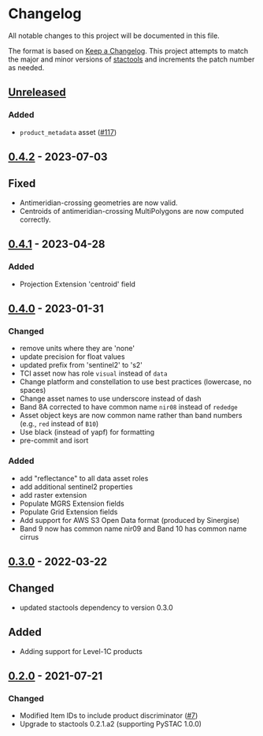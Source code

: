 # Changelog

All notable changes to this project will be documented in this file.

The format is based on [Keep a Changelog](https://keepachangelog.com/en/1.0.0/). This project attempts to match the major and minor versions of [stactools](https://github.com/stac-utils/stactools) and increments the patch number as needed.

## [Unreleased]

### Added

- `product_metadata` asset ([#117](https://github.com/stactools-packages/sentinel2/pull/117))

## [0.4.2] - 2023-07-03

## Fixed

- Antimeridian-crossing geometries are now valid.
- Centroids of antimeridian-crossing MultiPolygons are now computed correctly.

## [0.4.1] - 2023-04-28

### Added

- Projection Extension 'centroid' field

## [0.4.0] - 2023-01-31

### Changed

- remove units where they are 'none'
- update precision for float values
- updated prefix from 'sentinel2' to 's2'
- TCI asset now has role `visual` instead of `data`
- Change platform and constellation to use best practices (lowercase, no spaces)
- Change asset names to use underscore instead of dash
- Band 8A corrected to have common name `nir08` instead of `rededge`
- Asset object keys are now common name rather than band numbers (e.g., `red` instead of `B10`)
- Use black (instead of yapf) for formatting
- pre-commit and isort

### Added

- add "reflectance" to all data asset roles
- add additional sentinel2 properties
- add raster extension
- Populate MGRS Extension fields
- Populate Grid Extension fields
- Add support for AWS S3 Open Data format (produced by Sinergise)
- Band 9 now has common name nir09 and Band 10 has common name cirrus

## [0.3.0] - 2022-03-22

## Changed

- updated stactools dependency to version 0.3.0

## Added

- Adding support for Level-1C products

## [0.2.0] - 2021-07-21

### Changed

- Modified Item IDs to include product discriminator ([#7](https://github.com/stactools-packages/sentinel2/pull/7))
- Upgrade to stactools 0.2.1.a2 (supporting PySTAC 1.0.0)

[Unreleased]: <https://github.com/stactools-packages/sentinel2/compare/v0.4.2..main>
[0.4.2]: <https://github.com/stactools-packages/sentinel2/compare/v0.4.1..v0.4.2>
[0.4.1]: <https://github.com/stactools-packages/sentinel2/compare/v0.4.0..v0.4.1>
[0.4.0]: <https://github.com/stactools-packages/sentinel2/compare/v0.3.0..v0.4.0>
[0.3.0]: <https://github.com/stactools-packages/sentinel2/compare/v0.2.0..v0.3.0>
[0.2.0]: <https://github.com/stactools-packages/sentinel2/releases/tag/v0.2.0>
